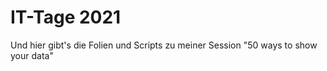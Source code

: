 # IT-Tage 2021

Und hier gibt's die Folien und Scripts zu meiner Session "50 ways to show your data"
